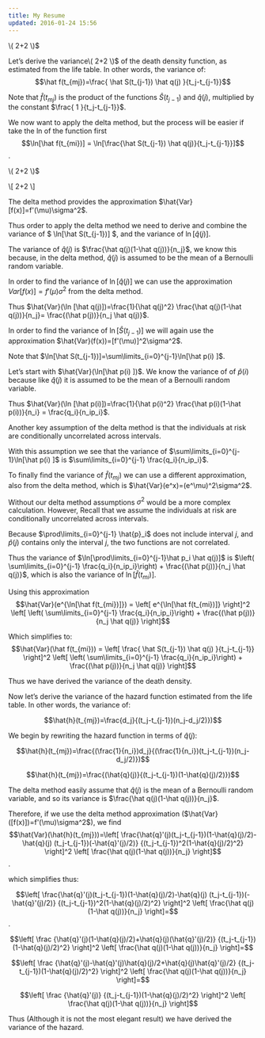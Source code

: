 ```yaml
---
title: My Resume
updated: 2016-01-24 15:56
---
```



\\( 2+2 \\)$


Let’s derive the variance\\( 2+2 \\)$
 of the death density function, as estimated
from the life table. In other words, the variance of:
$$\hat f(t_{mj})=\frac{ \hat S(t_{j-1}) \hat q(j) }{t_j-t_{j-1}}$$

Note that $\hat f(t_{mj})$ is the product of the functions
$\hat S(t_{j-1})$ and $\hat q(j)$, multiplied by the constant
$\frac{ 1 }{t_j-t_{j-1}}$.

We now want to apply the delta method, but the process will be easier if
take the ln of the function first
$$\ln[\hat f(t_{mi})] = \ln[\frac{\hat S(t_{j-1}) \hat q(j)}{t_j-t_{j-1}}]$$.

\\( 2+2 \\)$

\\[ 2+2 \\]


The delta method provides the approximation
$\hat{Var}[f(x)]=f'(\mu)\sigma^2$.

Thus order to apply the delta method we need to derive and combine the
variance of $ \ln[\hat S(t_{j-1})] $, and the variance of
$\ln[\hat q(j)]$.

The variance of $\hat q(j)$ is $\frac{\hat q(j)(1-\hat q(j))}{n_j}$, we
know this because, in the delta method, $\hat q(j)$ is assumed to be the
mean of a Bernoulli random variable.

In order to find the variance of $\ln [\hat q(j)]$ we can use the
approximation $Var[f(x)]=f'(\mu)\sigma^2$ from the delta method.

Thus
$\hat{Var}(\ln [\hat q(j)])=\frac{1}{\hat q(j)^2} \frac{\hat q(j)(1-\hat q(j))}{n_j}= \frac{(\hat p(j))}{n_j \hat q(j)}$.

In order to find the variance of $\ln[\hat S(t_{j-1})]$ we will again
use the approximation $\hat{Var}(f(x))=[f'(\mu)]^2\sigma^2$.

Note that $\ln[\hat S(t_{j-1})]=\sum\limits_{i=0}^{j-1}\ln[\hat p(i) ]$.

Let’s start with $\hat{Var}(\ln[\hat p(i) ])$. We know the variance of
of $\hat p(i)$ because like $\hat q(j)$ it is assumed to be the mean of
a Bernoulli random variable.

Thus
$\hat{Var}(\ln [\hat p(i)])=\frac{1}{\hat p(i)^2} \frac{\hat p(i)(1-\hat p(i))}{n_i} = \frac{q_i}{n_ip_i}$.

Another key assumption of the delta method is that the individuals at
risk are conditionally uncorrelated across intervals.

With this assumption we see that the variance of
$\sum\limits_{i=0}^{j-1}\ln[\hat p(i) ]$ is
$\sum\limits_{i=0}^{j-1} \frac{q_i}{n_ip_i}$.

To finally find the variance of $\hat f(t_{mj})$ we can use a different
approximation, also from the delta method, which is
$\hat{Var}(e^x)=(e^\mu)^2\sigma^2$.

Without our delta method assumptions $\sigma^2$ would be a more complex
calculation. However, Recall that we assume the individuals at risk are
conditionally uncorrelated across intervals.

Because $\prod\limits_{i=0}^{j-1} \hat{p}_i$ does not include interval
$j$, and $\hat p(j)$ contains only the interval $j$, the two functions
are not correlated.

Thus the variance of $\ln[\prod\limits_{i=0}^{j-1}\hat p_i \hat q(j)]$
is
$\left( \sum\limits_{i=0}^{j-1} \frac{q_i}{n_ip_i}\right) + \frac{(\hat p(j))}{n_j \hat q(j)}$,
which is also the variance of $\ln[\hat f(t_{mi})]$.

Using this approximation
$$\hat{Var}(e^{\ln[\hat f(t_{mi})]}) = \left[ e^{\ln[\hat f(t_{mi})]} \right]^2 \left[ \left( \sum\limits_{i=0}^{j-1} \frac{q_i}{n_ip_i}\right) + \frac{(\hat p(j))}{n_j \hat q(j)} \right]$$

Which simplifies to:
$$\hat{Var}(\hat f(t_{mi})) = \left[ \frac{ \hat S(t_{j-1}) \hat q(j) }{t_j-t_{j-1}} \right]^2 \left[ \left( \sum\limits_{i=0}^{j-1} \frac{q_i}{n_ip_i}\right) + \frac{(\hat p(j))}{n_j \hat q(j)} \right]$$

Thus we have derived the variance of the death density.

Now let’s derive the variance of the hazard function estimated from the
life table. In other words, the variance of:

$$\hat{h}(t_{mj})=\frac{d_j}{(t_j-t_{j-1})(n_j-d_j/2)})$$

We begin by rewriting the hazard function in terms of $\hat{q}(j)$:

$$\hat{h}(t_{mj})=\frac{(\frac{1}{n_i})d_j}{(\frac{1}{n_i})(t_j-t_{j-1})(n_j-d_j/2)})$$

$$\hat{h}(t_{mj})=\frac{(\hat{q}(j)}{(t_j-t_{j-1})(1-\hat{q}(j)/2)})$$

The delta method easily assume that $\hat q(j)$ is the mean of a
Bernoulli random variable, and so its variance is
$\frac{\hat q(j)(1-\hat q(j))}{n_j}$.

Therefore, if we use the delta method approximation
($\hat{Var}([f(x)])=f'(\mu)\sigma^2$), we find
$$\hat{Var}(\hat{h}(t_{mj}))=\left[ \frac{\hat{q}'(j)(t_j-t_{j-1})(1-\hat{q}(j)/2)-\hat{q}(j) (t_j-t_{j-1})(-\hat{q}'(j)/2)} {(t_j-t_{j-1})^2(1-\hat{q}(j)/2)^2} \right]^2 \left[ \frac{\hat q(j)(1-\hat q(j))}{n_j} \right]$$.

which simplifies thus:

$$\left[ \frac{\hat{q}'(j)(t_j-t_{j-1})(1-\hat{q}(j)/2)-\hat{q}(j) (t_j-t_{j-1})(-\hat{q}'(j)/2)} {(t_j-t_{j-1})^2(1-\hat{q}(j)/2)^2} \right]^2 \left[ \frac{\hat q(j)(1-\hat q(j))}{n_j} \right]=$$.

$$\left[ 
\frac
{\hat{q}'(j)(1-\hat{q}(j)/2)+\hat{q}(j)(\hat{q}'(j)/2)}
{(t_j-t_{j-1})(1-\hat{q}(j)/2)^2} 
\right]^2 
\left[ \frac{\hat q(j)(1-\hat q(j))}{n_j} \right]=$$

$$\left[ 
\frac
{\hat{q}'(j)-\hat{q}'(j)\hat{q}(j)/2+\hat{q}(j)\hat{q}'(j)/2}
{(t_j-t_{j-1})(1-\hat{q}(j)/2)^2} 
\right]^2 
\left[ \frac{\hat q(j)(1-\hat q(j))}{n_j} \right]=$$

$$\left[ 
\frac
{\hat{q}'(j)}
{(t_j-t_{j-1})(1-\hat{q}(j)/2)^2} 
\right]^2 
\left[ \frac{\hat q(j)(1-\hat q(j))}{n_j} \right]$$

Thus (Although it is not the most elegant result) we have derived the
variance of the hazard.


